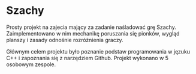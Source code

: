# Szachy

Prosty projekt na zajecia mający za zadanie naśladować grę Szachy.
Zaimplementowano w nim mechanikę poruszania się pionków, wygląd planszy i zasady odnośnie rozróżnienia graczy.

Głównym celem projektu było poznanie podstaw programowania w jęzuku C++ i zapoznania się z narzędziem Github.
Projekt wykonano w 5 osobowym zespole.
